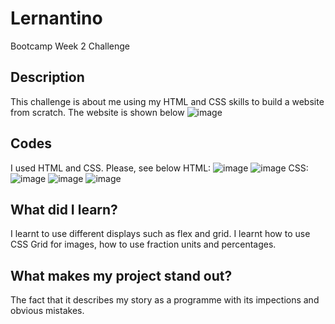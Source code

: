 # Lernantino
Bootcamp Week 2 Challenge
## Description
This challenge is about me using my HTML and CSS skills to build a website from scratch. The website is shown below 
![image](https://user-images.githubusercontent.com/117104387/212165017-a353c2d8-6c2c-4e24-adb5-99f0d1aeca48.png)

## Codes
I used HTML and CSS. Please, see below
HTML: ![image](https://user-images.githubusercontent.com/117104387/212165854-328f7d73-81c2-4bbe-9101-0c290b3479f4.png)
      ![image](https://user-images.githubusercontent.com/117104387/212166008-a15ff140-ded3-4b8a-9da2-7819a15d6409.png)
CSS: ![image](https://user-images.githubusercontent.com/117104387/212166166-11444478-ab0f-40a6-bc23-aa1b64e8ea66.png)
     ![image](https://user-images.githubusercontent.com/117104387/212166381-6230c730-9aec-40fc-b648-a95761526b82.png)
     ![image](https://user-images.githubusercontent.com/117104387/212166486-314be6de-4b56-4601-b2f6-c1711ca5401e.png)

## What did I learn?
I learnt to use different displays such as flex and grid. I learnt how to use CSS Grid for images, how to use fraction units and percentages. 

## What makes my project stand out?
The fact that it describes my story as a programme with its impections and obvious mistakes. 
